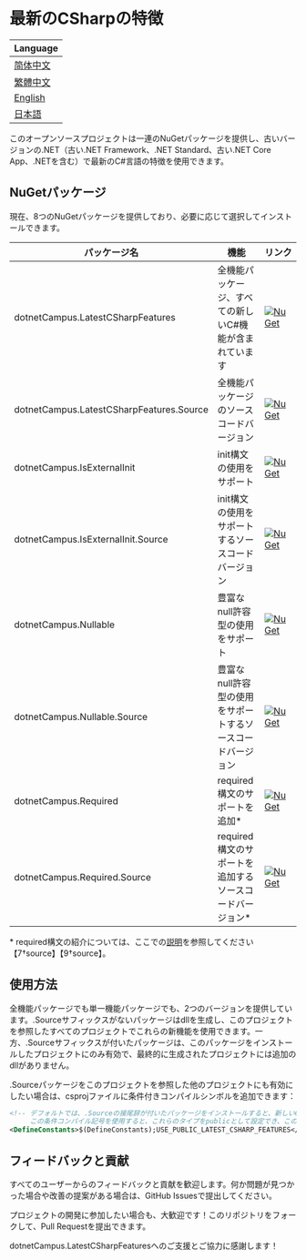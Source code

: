 # 最新のCSharpの特徴

| Language |
| --- |
| [简体中文](/docs/README.zh-CHS.md) |
| [繁體中文](/docs/README.zh-CHT.md) |
| [English](/README.md) |
| [日本語](/docs/README.jp.md) |

このオープンソースプロジェクトは一連のNuGetパッケージを提供し、古いバージョンの.NET（古い.NET Framework、.NET Standard、古い.NET Core App、.NETを含む）で最新のC#言語の特徴を使用できます。

## NuGetパッケージ

現在、8つのNuGetパッケージを提供しており、必要に応じて選択してインストールできます。

|パッケージ名|機能|リンク|
|---|---|---|
|dotnetCampus.LatestCSharpFeatures|全機能パッケージ、すべての新しいC#機能が含まれています|[![NuGet](https://img.shields.io/nuget/v/dotnetCampus.LatestCSharpFeatures.svg)](https://www.nuget.org/packages/dotnetCampus.LatestCSharpFeatures)|
|dotnetCampus.LatestCSharpFeatures.Source|全機能パッケージのソースコードバージョン|[![NuGet](https://img.shields.io/nuget/v/dotnetCampus.LatestCSharpFeatures.Source.svg)](https://www.nuget.org/packages/dotnetCampus.LatestCSharpFeatures.Source)|
|dotnetCampus.IsExternalInit|init構文の使用をサポート|[![NuGet](https://img.shields.io/nuget/v/dotnetCampus.IsExternalInit.svg)](https://www.nuget.org/packages/dotnetCampus.IsExternalInit)|
|dotnetCampus.IsExternalInit.Source|init構文の使用をサポートするソースコードバージョン|[![NuGet](https://img.shields.io/nuget/v/dotnetCampus.IsExternalInit.Source.svg)](https://www.nuget.org/packages/dotnetCampus.IsExternalInit.Source)|
|dotnetCampus.Nullable|豊富なnull許容型の使用をサポート|[![NuGet](https://img.shields.io/nuget/v/dotnetCampus.Nullable.svg)](https://www.nuget.org/packages/dotnetCampus.Nullable)|
|dotnetCampus.Nullable.Source|豊富なnull許容型の使用をサポートするソースコードバージョン|[![NuGet](https://img.shields.io/nuget/v/dotnetCampus.Nullable.Source.svg)](https://www.nuget.org/packages/dotnetCampus.Nullable.Source)|
|dotnetCampus.Required|required構文のサポートを追加*|[![NuGet](https://img.shields.io/nuget/v/dotnetCampus.Required.svg)](https://www.nuget.org/packages/dotnetCampus.Required)|
|dotnetCampus.Required.Source|required構文のサポートを追加するソースコードバージョン*|[![NuGet](https://img.shields.io/nuget/v/dotnetCampus.Required.Source.svg)](https://www.nuget.org/packages/dotnetCampus.Required.Source)|

\* required構文の紹介については、ここでの[説明](https://learn.microsoft.com/en-us/dotnet/csharp/language-reference/keywords/required)を参照してください【7†source】【9†source】。

## 使用方法

全機能パッケージでも単一機能パッケージでも、2つのバージョンを提供しています。.Sourceサフィックスがないパッケージはdllを生成し、このプロジェクトを参照したすべてのプロジェクトでこれらの新機能を使用できます。一方、.Sourceサフィックスが付いたパッケージは、このパッケージをインストールしたプロジェクトにのみ有効で、最終的に生成されたプロジェクトには追加のdllがありません。

.Sourceパッケージをこのプロジェクトを参照した他のプロジェクトにも有効にしたい場合は、csprojファイルに条件付きコンパイルシンボルを追加できます：

```xml
<!-- デフォルトでは、.Sourceの接尾辞が付いたパッケージをインストールすると、新しいC#の機能がinternalとして現在のプロジェクトにインポートされます。
     この条件コンパイル記号を使用すると、これらのタイプをpublicとして設定でき、このプロジェクトを参照している他のプロジェクトもこれらの新機能を使用できます。 -->
<DefineConstants>$(DefineConstants);USE_PUBLIC_LATEST_CSHARP_FEATURES</DefineConstants>
```

## フィードバックと貢献

すべてのユーザーからのフィードバックと貢献を歓迎します。何か問題が見つかった場合や改善の提案がある場合は、GitHub Issuesで提出してください。

プロジェクトの開発に参加したい場合も、大歓迎です！このリポジトリをフォークして、Pull Requestを提出できます。

dotnetCampus.LatestCSharpFeaturesへのご支援とご協力に感謝します！
